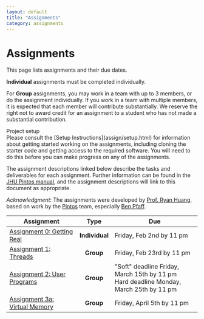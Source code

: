 ```yaml
---
layout: default
title: "Assignments"
category: assignments
---
```


# Assignments

This page lists assignments and their due dates.

**Individual** assignments must be completed individually.

For **Group** assignments, you may work in a team with up to
3 members, or do the assignment individually.
If you work in a team with multiple members, it is expected
that each member will contribute substantially. We reserve
the right not to award credit for an assignment to a student who
has not made a substantial contribution.

<div class='admonition info'>
  <div class='title'>Project setup</div>
  <div class='content' markdown='1'>
Please consult the [Setup Instructions](assign/setup.html) for information
about getting started working on the assignments, including cloning
the starter code and getting access to the required software.
You will need to do this before you can make progress on any of
the assignments.
  </div>
</div>

The assignment descriptions linked below describe the tasks and
deliverables for each assignment. Further information can
be found in the [JHU Pintos manual](assign/pintos/pintos.html), and the
assignment descriptions will link to this document as
appropriate.

*Acknowledgment*: The assignments were developed by
[Prof. Ryan Huang](https://web.eecs.umich.edu/~ryanph/),
based on work by the [Pintos](https://pintos-os.org/)
team, especially [Ben Pfaff](https://benpfaff.org/).

Assignment | Type | Due
---------- | :--: | ---
[Assignment 0: Getting Real](assign/assign00.html) | **Individual** | Friday, Feb 2nd by 11 pm
[Assignment 1: Threads](assign/assign01.html) | **Group** | Friday, Feb 23rd by 11 pm
[Assignment 2: User Programs](assign/assign02.html) | **Group** | "Soft" deadline Friday, March 15th by 11 pm<br>Hard deadline Monday, March 25th by 11 pm
[Assignment 3a: Virtual Memory](assign/assign03a.html) | **Group** | Friday, April 5th by 11 pm
